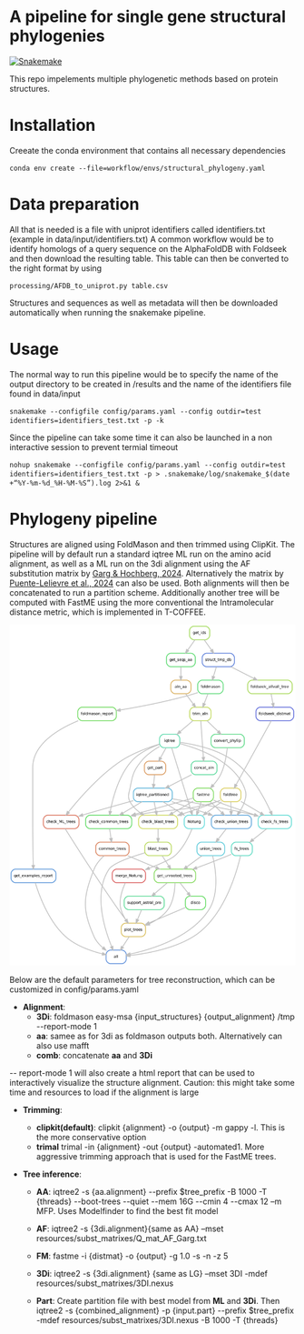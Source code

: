 # A pipeline for single gene structural phylogenies
[![Snakemake](https://img.shields.io/badge/snakemake-≥8-brightgreen.svg)](https://snakemake.github.io)

This repo impelements multiple phylogenetic methods based on protein structures. 

# Installation
Creeate the conda environment that contains all necessary dependencies

```
conda env create --file=workflow/envs/structural_phylogeny.yaml
```

# Data preparation

All that is needed is a file with uniprot identifiers called identifiers.txt (example in data/input/identifiers.txt)
A common workflow would be to identify homologs of a query sequence on the AlphaFoldDB with Foldseek and then download the resulting table.
This table can then be converted to the right format by using

```
processing/AFDB_to_uniprot.py table.csv
```

Structures and sequences as well as metadata will then be downloaded automatically when running the snakemake pipeline.


# Usage

The normal way to run this pipeline would be to specify the name of the output directory to be created in /results and the name of the identifiers file found in data/input
```
snakemake --configfile config/params.yaml --config outdir=test identifiers=identifiers_test.txt -p -k 
```

Since the pipeline can take some time it can also be launched in a non interactive session to prevent termial timeout

```
nohup snakemake --configfile config/params.yaml --config outdir=test identifiers=identifiers_test.txt -p > .snakemake/log/snakemake_$(date +“%Y-%m-%d_%H-%M-%S”).log 2>&1 &
```

# Phylogeny pipeline

Structures are aligned using FoldMason and then trimmed using ClipKit. The pipeline will by default run a standard iqtree ML run on the amino acid alignment, as well as a ML run on the 3di alignment using the AF substitution matrix by [Garg & Hochberg, 2024](https://www.biorxiv.org/content/10.1101/2024.09.19.613819v3). Alternatively the matrix by [Puente-Lelievre et al., 2024](https://www.biorxiv.org/content/10.1101/2023.12.12.571181v2) can also be used. Both alignments will then be concatenated to run a partition scheme. Additionally another tree will be computed with FastME using the more conventional the Intramolecular distance metric, which is implemented in T-COFFEE.

![Main snakemake pipeline](resources/dags/structpipe.png)

Below are the default parameters for tree reconstruction, which can be customized in config/params.yaml

* **Alignment**:
  	* **3Di**: foldmason easy-msa {input_structures} {output_alignment} /tmp --report-mode 1
	* **aa**: samee as for 3di as foldmason outputs both. Alternatively can also use mafft
	* **comb**: concatenate **aa** and **3Di**
 	
-- report-mode 1 will also create a html report that can be used to interactively visualize the structure alignment. Caution: this might take some time and resources to load if the alignment is large

* **Trimming**:
  	* **clipkit(default)**: clipkit {alignment} -o {output} -m gappy -l. This is the more conservative option
  	*  **trimal** trimal -in {alignment} -out {output} -automated1. More aggressive trimming approach that is used for the FastME trees.

* **Tree inference**:
	* **AA**: iqtree2 -s {aa.alignment} --prefix $tree_prefix -B 1000 -T {threads} --boot-trees --quiet --mem 16G --cmin 4 --cmax 12 –m MFP. Uses Modelfinder to find the best fit model
  	* **AF**: iqtree2 -s {3di.alignment}{same as AA} –mset resources/subst_matrixes/Q_mat_AF_Garg.txt
	* **FM**: fastme -i {distmat} -o {output} -g 1.0 -s -n -z 5
	* **3Di**: iqtree2 -s {3di.alignment} {same as LG} –mset 3DI -mdef resources/subst_matrixes/3DI.nexus

	* **Part**: Create partition file with best model from **ML** and **3Di**. Then
		iqtree2 -s {combined_alignment} -p {input.part} --prefix $tree_prefix -mdef resources/subst_matrixes/3DI.nexus -B 1000 -T {threads}
